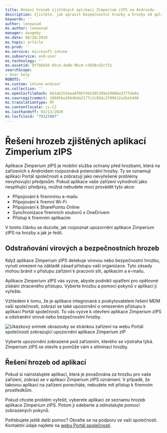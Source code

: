 ```yaml
---
title: Řešení hrozeb zjištěných aplikací Zimperium zIPS na Androidu
description: Zjistěte, jak opravit bezpečnostní hrozby a hrozby od aplikací nalezené na zařízení s Androidem.
keywords: ''
author: lenewsad
ms.author: lanewsad
manager: dougeby
ms.date: 08/28/2018
ms.topic: article
ms.prod: ''
ms.service: microsoft-intune
ms.subservice: end-user
ms.technology: ''
ms.assetid: 9ffbb656-93cd-4e0b-96c0-c5038cd2cf31
searchScope:
- User help
ROBOTS: ''
ms.custom: intune-enduser
ms.collection: ''
ms.openlocfilehash: bb3ab3534aadf0bf4b5305399a29086a3fffeb8a
ms.sourcegitcommit: 3d895be2844bda2177c2c85dc2f09612a1be5490
ms.translationtype: MT
ms.contentlocale: cs-CZ
ms.lasthandoff: 03/13/2020
ms.locfileid: "79323987"
---
```

# <a name="resolve-a-threat-found-by-zimperium-zips"></a>Řešení hrozeb zjištěných aplikací Zimperium zIPS

Aplikace Zimperium zIPS je mobilní služba ochrany před hrozbami, která na zařízeních s Androidem rozpoznává potenciální hrozby. Ty se oznamují aplikaci Portál společnosti a zobrazují jako nevyřešené problémy nevyhovující předpisům. Pokud aplikace vaše zařízení vyhodnotí jako nesplňující předpisy, možná nebudete moci provádět tyto akce:

* Připojování k firemnímu e-mailu
* Připojování k firemní Wi-Fi
* Připojování k SharePointu Online
* Synchronizace firemních souborů s OneDrivem
* Přístup k firemním aplikacím

V tomto článku se dozvíte, jak rozpoznat upozornění aplikace Zimperium zIPS na hrozby a jak je řešit. 

## <a name="troubleshoot-virus-or-security-threat"></a>Odstraňování virových a bezpečnostních hrozeb  
Když aplikace Zimperium zIPS detekuje virovou nebo bezpečnostní hrozbu, vynutí omezení na základě zásad přístupu vaší organizace. Tyto zásady mohou bránit v přístupu zařízení k pracovní síti, aplikacím a e-mailu.  

Aplikace Zimperium zIPS vás vyzve, abyste podnikli opatření pro opětovné získání ztraceného přístupu. Vyberte hrozbu a pomocí pokynů v aplikaci ji vyřešte.

Vzhledem k tomu, že je aplikace integrovaná s poskytovatelem řešení MDM vaší společnosti, zobrazí se také upozornění o omezeném přístupu k aplikaci Portál společnosti. To vás vyzve k otevření aplikace Zimperium zIPS a odstranění virové nebo bezpečnostní hrozby.  

  ![Ukázkový snímek obrazovky se stránkou zařízení na webu Portál společnosti zobrazující upozornění aplikace Zimperium zIP](./media/CP-lookout-virus-banner-1808.png)  

Vyberte upozornění zobrazené pod zařízením, kterého se výstraha týká. Zimperium zIPS se otevře a pomůže vám s eliminací hrozby.  

## <a name="resolve-an-app-threat"></a>Řešení hrozeb od aplikací

Pokud si nainstalujete aplikaci, která je považována za hrozbu pro vaše zařízení, zobrazí se v aplikaci Zimperium zIPS oznámení. V případě, že takovou aplikaci na zařízení ponecháte, nebudete mít přístup k firemním prostředkům.  

Pokud chcete problém vyřešit, vyberete aplikaci ze seznamu hrozeb aplikace Zimperium zIPS. Potom ji odeberte a odinstalujte pomocí zobrazených pokynů.    

Potřebujete ještě další pomoc? Obraťte se na podporu ve vaší společnosti. Kontaktní údaje najdete na [webu Portál společnosti](https://go.microsoft.com/fwlink/?linkid=2010980). 
